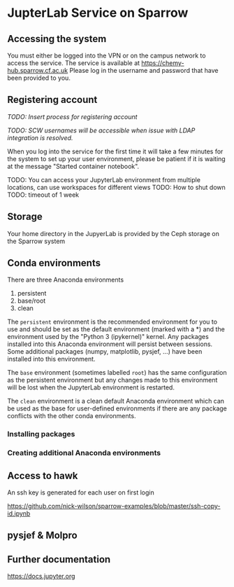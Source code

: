 # JupterLab Service on Sparrow

## Accessing the system

You must either be logged into the VPN or on the campus network to access the service.
The service is available at
https://chemy-hub.sparrow.cf.ac.uk
Please log in the username and password that have been provided to you.

## Registering account
*TODO: Insert process for registering account*

*TODO: SCW usernames will be accessible when issue with LDAP integration is resolved.*

When you log into the service for the first time it will take a few minutes for the system to set up your user environment, please be patient if it is waiting at the message "Started container notebook".

TODO: You can access your JupyterLab environment from multiple locations, can use workspaces for different views
TODO: How to shut down
TODO: timeout of 1 week

## Storage
Your home directory in the JupyerLab is provided by the Ceph storage on the Sparrow system

## Conda environments

There are three Anaconda environments 
1. persistent
2. base/root
3. clean

The `persistent` environment is the recommended environment for you to use and should be set as the default environment (marked with a \*) and the environment used by the "Python 3 (ipykernel)" kernel.
Any packages installed into this Anaconda environment will persist between sessions.
Some additional packages (numpy, matplotlib, pysjef, ...) have been installed into this environment.

The `base` environment (sometimes labelled `root`) has the same configuration as the persistent environment but any changes made to this environment will be lost when the JupyterLab environment is restarted.

The `clean` environment is a clean default Anaconda environment which can be used as the base for user-defined environments if there are any package conflicts with the other conda environments.

### Installing packages

### Creating additional Anaconda environments 

## Access to hawk
An ssh key is generated for each user on first login

https://github.com/nick-wilson/sparrow-examples/blob/master/ssh-copy-id.ipynb

## pysjef & Molpro

## Further documentation
https://docs.jupyter.org
